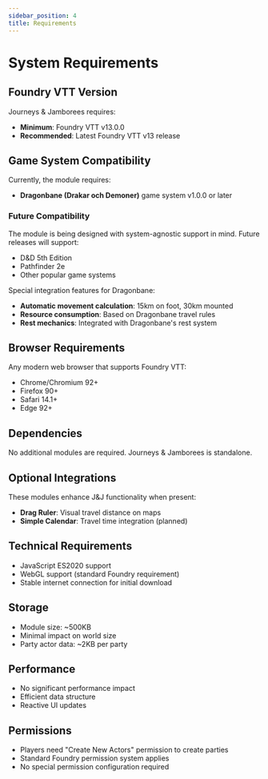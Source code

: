 ```yaml
---
sidebar_position: 4
title: Requirements
---
```


# System Requirements

## Foundry VTT Version

Journeys & Jamborees requires:
- **Minimum**: Foundry VTT v13.0.0
- **Recommended**: Latest Foundry VTT v13 release

## Game System Compatibility

Currently, the module requires:
- **Dragonbane (Drakar och Demoner)** game system v1.0.0 or later

### Future Compatibility
The module is being designed with system-agnostic support in mind. Future releases will support:
- D&D 5th Edition
- Pathfinder 2e
- Other popular game systems

Special integration features for Dragonbane:
- **Automatic movement calculation**: 15km on foot, 30km mounted
- **Resource consumption**: Based on Dragonbane travel rules
- **Rest mechanics**: Integrated with Dragonbane's rest system

## Browser Requirements

Any modern web browser that supports Foundry VTT:
- Chrome/Chromium 92+
- Firefox 90+
- Safari 14.1+
- Edge 92+

## Dependencies

No additional modules are required. Journeys & Jamborees is standalone.

## Optional Integrations

These modules enhance J&J functionality when present:
- **Drag Ruler**: Visual travel distance on maps
- **Simple Calendar**: Travel time integration (planned)

## Technical Requirements

- JavaScript ES2020 support
- WebGL support (standard Foundry requirement)
- Stable internet connection for initial download

## Storage

- Module size: ~500KB
- Minimal impact on world size
- Party actor data: ~2KB per party

## Performance

- No significant performance impact
- Efficient data structure
- Reactive UI updates

## Permissions

- Players need "Create New Actors" permission to create parties
- Standard Foundry permission system applies
- No special permission configuration required